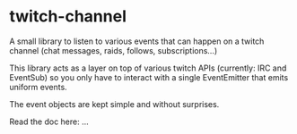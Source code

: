 # twitch-channel <!-- omit in toc -->

A small library to listen to various events that can happen on a twitch channel (chat messages, raids, follows, subscriptions…)

This library acts as a layer on top of various twitch APIs (currently: IRC and EventSub) so you only have to interact with a single EventEmitter that emits uniform events.

The event objects are kept simple and without surprises.

Read the doc here: ...
